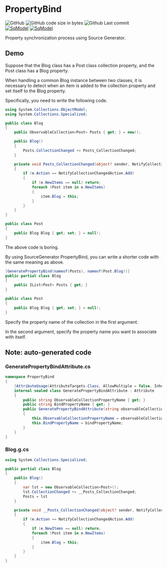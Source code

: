 # PropertyBind
![GitHub](https://img.shields.io/github/license/mk3008/PropertyBind)
![GitHub code size in bytes](https://img.shields.io/github/languages/code-size/mk3008/PropertyBind)
![Github Last commit](https://img.shields.io/github/last-commit/mk3008/PropertyBind)  
[![SqModel](https://img.shields.io/nuget/v/PropertyBind.svg)](https://www.nuget.org/packages/PropertyBind/) 
[![SqModel](https://img.shields.io/nuget/dt/PropertyBind.svg)](https://www.nuget.org/packages/PropertyBind/) 

Property synchronization process using Source Generator.

## Demo
Suppose that the Blog class has a Post class collection property, and the Post class has a Blog property.

When handling a common Blog instance between two classes, it is necessary to detect when an item is added to the collection property and set itself to the Blog property.

Specifically, you need to write the following code.

```cs
using System.Collections.ObjectModel;
using System.Collections.Specialized;

public class Blog
{
	public ObservableCollection<Post> Posts { get; } = new();

	public Blog()
	{
		Posts.CollectionChanged += Posts_CollectionChanged;
	}

	private void Posts_CollectionChanged(object? sender, NotifyCollectionChangedEventArgs e)
	{
		if (e.Action == NotifyCollectionChangedAction.Add)
		{
			if (e.NewItems == null) return;
			foreach (Post item in e.NewItems)
			{
				item.Blog = this;
			}
		}
	}
}

public class Post
{
	public Blog Blog { get; set; } = null!;
}
```

The above code is boring.

By using SourceGenerator PropertyBind, you can write a shorter code with the same meaning as above.

```cs
[GeneratePropertyBind(nameof(Posts), nameof(Post.Blog))]
public partial class Blog
{
	public IList<Post> Posts { get; }
}

public class Post
{
	public Blog Blog { get; set; } = null!;
}
```

Specify the property name of the collection in the first argument.

In the second argument, specify the property name you want to associate with itself.

## Note: auto-generated code

### GeneratePropertyBindAttribute.cs
```cs
namespace PropertyBind
{
    [AttributeUsage(AttributeTargets.Class, AllowMultiple = false, Inherited = false)]
    internal sealed class GeneratePropertyBindAttribute : Attribute
    {
        public string ObservableCollectionPropertyName { get; } 
        public string BindPropertyName { get; } 
        public GeneratePropertyBindAttribute(string observableCollectionPropertyName, string bindPropertyName)
        {
            this.ObservableCollectionPropertyName = observableCollectionPropertyName;
			this.BindPropertyName = bindPropertyName;
        }
    }
}
```

### Blog.g.cs
```cs
using System.Collections.Specialized;

public partial class Blog
{
	public Blog()
	{
		var lst = new ObservableCollection<Post>();
		lst.CollectionChanged += __Posts_CollectionChanged;
		Posts = lst
	}

	private void __Posts_CollectionChanged(object? sender, NotifyCollectionChangedEventArgs e)
	{
		if (e.Action == NotifyCollectionChangedAction.Add)
		{
			if (e.NewItems == null) return;
			foreach (Post item in e.NewItems)
			{
				item.Blog = this;
			}
		}
	}
}
```
